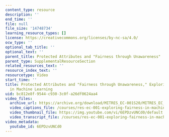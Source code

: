 ```yaml
---
content_type: resource
description: ''
end_time: ''
file: null
file_size: '14748734'
learning_resource_types: []
license: https://creativecommons.org/licenses/by-nc-sa/4.0/
ocw_type: ''
optional_tab_title: ''
optional_text: ''
parent_title: Protected Attributes and "Fairness through Unawareness"
parent_type: SupplementalResourceSection
related_resources_text: ''
resource_index_text: ''
resourcetype: Video
start_time: ''
title: Protected Attributes and "Fairness through Unawareness," Exploring Fairness
  in Machine Learning
uid: bc812e8f-9544-c930-3c0f-a26df0624aa4
video_files:
  archive_url: https://archive.org/download/MITRES_EC-001S20/MITRES_EC_001S20_video06_300k.mp4
  video_captions_file: /courses/res-ec-001-exploring-fairness-in-machine-learning-for-international-development-spring-2020/f002b01dddf85224b0f047da2be6beaa_6EPDzvUNCd0.vtt
  video_thumbnail_file: https://img.youtube.com/vi/6EPDzvUNCd0/default.jpg
  video_transcript_file: /courses/res-ec-001-exploring-fairness-in-machine-learning-for-international-development-spring-2020/a9f1a0d05b1712bef8d5be73c04e5239_6EPDzvUNCd0.pdf
video_metadata:
  youtube_id: 6EPDzvUNCd0
---
```

